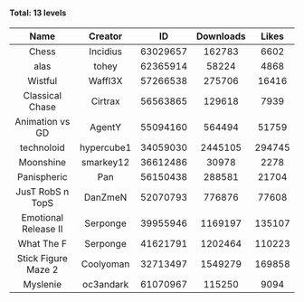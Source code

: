 #### Total: 13 levels

| Name | Creator | ID | Downloads | Likes |
|:---:|:---:|:---:|:---:|:---:|
| Chess | Incidius | 63029657 | 162783 | 6602
| alas | tohey | 62365914 | 58224 | 4868
| Wistful | Waffl3X | 57266538 | 275706 | 16416
| Classical Chase | Cirtrax | 56563865 | 129618 | 7939
| Animation vs GD | AgentY | 55094160 | 564494 | 51759
| technoloid | hypercube1 | 34059030 | 2445105 | 294745
| Moonshine | smarkey12 | 36612486 | 30978 | 2278
| Panispheric | Pan | 56150438 | 288581 | 21704
| JusT RobS n TopS | DanZmeN | 52070793 | 776876 | 77608
| Emotional Release II | Serponge | 39955946 | 1169197 | 135107
| What The F | Serponge | 41621791 | 1202464 | 110223
| Stick Figure Maze 2 | Coolyoman | 32713497 | 1549279 | 169858
| Myslenie | oc3andark | 61070967 | 115250 | 9094
